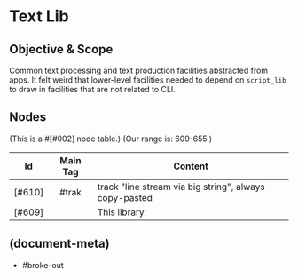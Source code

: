 # Text Lib

## Objective & Scope

Common text processing and text production facilities abstracted from apps.
It felt weird that lower-level facilities needed to depend on `script_lib`
to draw in facilities that are not related to CLI.




## Nodes

(This is a #[#002] node table.)
(Our range is: 609-655.)

|Id        | Main Tag | Content |
|----------|:-----:|---|
|[#610]    | #trak | track "line stream via big string", always copy-pasted
|[#609]    |       | This library




## (document-meta)

  - #broke-out
